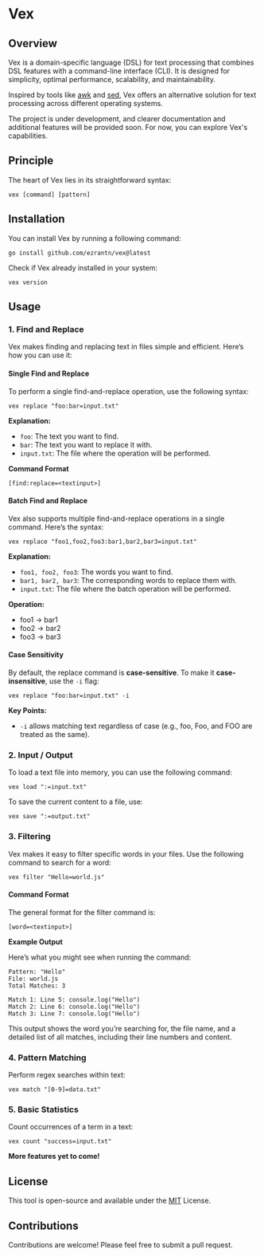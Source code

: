 # Vex

## Overview

Vex is a domain-specific language (DSL) for text processing that combines DSL features with a command-line interface (CLI). It is designed for simplicity, optimal performance, scalability, and maintainability.

Inspired by tools like [awk](https://www.gnu.org/software/gawk/manual/gawk.html) and [sed](https://www.gnu.org/software/sed/manual/sed.html), Vex offers an alternative solution for text processing across different operating systems.

The project is under development, and clearer documentation and additional features will be provided soon. For now, you can explore Vex's capabilities.

## Principle

The heart of Vex lies in its straightforward syntax:

```shell
vex [command] [pattern]
```

## Installation

You can install Vex by running a following command:

```shell
go install github.com/ezrantn/vex@latest
```

Check if Vex already installed in your system:

```shell
vex version
```

## Usage

### 1. Find and Replace

Vex makes finding and replacing text in files simple and efficient. Here’s how you can use it:

#### Single Find and Replace

To perform a single find-and-replace operation, use the following syntax:

```shell
vex replace "foo:bar=input.txt"
```

**Explanation:**

- `foo`: The text you want to find.
- `bar`: The text you want to replace it with.
- `input.txt`: The file where the operation will be performed.

**Command Format**

```shell
[find:replace=<textinput>]
```

#### Batch Find and Replace

Vex also supports multiple find-and-replace operations in a single command. Here’s the syntax:

```shell
vex replace "foo1,foo2,foo3:bar1,bar2,bar3=input.txt"
```

**Explanation:**

- `foo1, foo2, foo3`: The words you want to find.
- `bar1, bar2, bar3`: The corresponding words to replace them with.
- `input.txt`: The file where the batch operation will be performed.

**Operation:**

- foo1 → bar1
- foo2 → bar2
- foo3 → bar3

#### Case Sensitivity

By default, the replace command is **case-sensitive**. To make it **case-insensitive**, use the `-i` flag:

```shell
vex replace "foo:bar=input.txt" -i
```

**Key Points:**

- `-i` allows matching text regardless of case (e.g., foo, Foo, and FOO are treated as the same).
  
### 2. Input / Output

To load a text file into memory, you can use the following command:

```shell
vex load ":=input.txt"
```

To save the current content to a file, use:

```shell
vex save ":=output.txt"
```

### 3. Filtering

Vex makes it easy to filter specific words in your files. Use the following command to search for a word:

```shell
vex filter "Hello=world.js"
```

#### Command Format

The general format for the filter command is:

```shell
[word=<textinput>]
```

**Example Output** 

Here’s what you might see when running the command:


```shell
Pattern: "Hello"
File: world.js
Total Matches: 3

Match 1: Line 5: console.log("Hello")
Match 2: Line 6: console.log("Hello")
Match 3: Line 7: console.log("Hello")
```

This output shows the word you’re searching for, the file name, and a detailed list of all matches, including their line numbers and content.

### 4. Pattern Matching

Perform regex searches within text:

```shell
vex match "[0-9]=data.txt"
```

### 5. Basic Statistics

Count occurrences of a term in a text:

```shell
vex count "success=input.txt"
```

**More features yet to come!**

## License

This tool is open-source and available under the [MIT](https://github.com/ezrantn/vex/blob/main/LICENSE) License.

## Contributions

Contributions are welcome! Please feel free to submit a pull request.